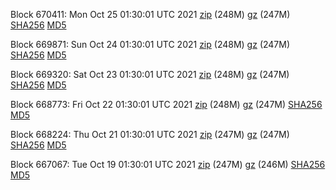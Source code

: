 Block 670411: Mon Oct 25 01:30:01 UTC 2021 [zip](https://files.01coin.io/mainnet/2021-10-25/bootstrap.dat.zip) (248M) [gz](https://files.01coin.io/mainnet/2021-10-25/bootstrap.dat.tar.gz) (247M) [SHA256](https://files.01coin.io/mainnet/2021-10-25/sha256.txt) [MD5](https://files.01coin.io/mainnet/2021-10-25/md5.txt)

Block 669871: Sun Oct 24 01:30:01 UTC 2021 [zip](https://files.01coin.io/mainnet/2021-10-24/bootstrap.dat.zip) (248M) [gz](https://files.01coin.io/mainnet/2021-10-24/bootstrap.dat.tar.gz) (247M) [SHA256](https://files.01coin.io/mainnet/2021-10-24/sha256.txt) [MD5](https://files.01coin.io/mainnet/2021-10-24/md5.txt)

Block 669320: Sat Oct 23 01:30:01 UTC 2021 [zip](https://files.01coin.io/mainnet/2021-10-23/bootstrap.dat.zip) (248M) [gz](https://files.01coin.io/mainnet/2021-10-23/bootstrap.dat.tar.gz) (247M) [SHA256](https://files.01coin.io/mainnet/2021-10-23/sha256.txt) [MD5](https://files.01coin.io/mainnet/2021-10-23/md5.txt)

Block 668773: Fri Oct 22 01:30:01 UTC 2021 [zip](https://files.01coin.io/mainnet/2021-10-22/bootstrap.dat.zip) (248M) [gz](https://files.01coin.io/mainnet/2021-10-22/bootstrap.dat.tar.gz) (247M) [SHA256](https://files.01coin.io/mainnet/2021-10-22/sha256.txt) [MD5](https://files.01coin.io/mainnet/2021-10-22/md5.txt)

Block 668224: Thu Oct 21 01:30:01 UTC 2021 [zip](https://files.01coin.io/mainnet/2021-10-21/bootstrap.dat.zip) (247M) [gz](https://files.01coin.io/mainnet/2021-10-21/bootstrap.dat.tar.gz) (247M) [SHA256](https://files.01coin.io/mainnet/2021-10-21/sha256.txt) [MD5](https://files.01coin.io/mainnet/2021-10-21/md5.txt)

Block 667067: Tue Oct 19 01:30:01 UTC 2021 [zip](https://files.01coin.io/mainnet/2021-10-19/bootstrap.dat.zip) (247M) [gz](https://files.01coin.io/mainnet/2021-10-19/bootstrap.dat.tar.gz) (246M) [SHA256](https://files.01coin.io/mainnet/2021-10-19/sha256.txt) [MD5](https://files.01coin.io/mainnet/2021-10-19/md5.txt)
